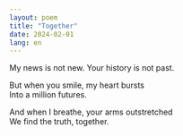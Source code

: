 ```yaml
---
layout: poem
title: "Together"
date: 2024-02-01
lang: en
---
```


My news is not new.
Your history is not past.

But when you smile, my heart bursts              
Into a million futures.

And when I breathe, your arms outstretched              
We find the truth, together.